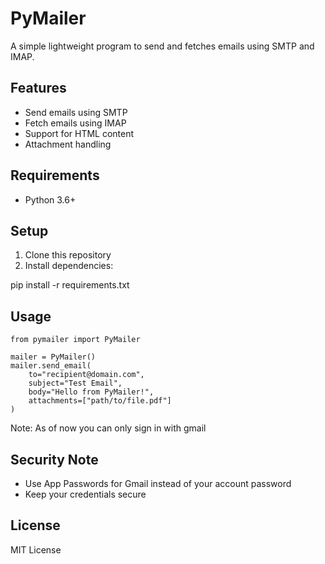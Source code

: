 
# PyMailer

A simple lightweight program to send and fetches emails using SMTP and IMAP.

## Features

- Send emails using SMTP
- Fetch emails using IMAP 
- Support for HTML content
- Attachment handling

## Requirements

- Python 3.6+

## Setup

1. Clone this repository
2. Install dependencies:

pip install -r requirements.txt

## Usage

```
from pymailer import PyMailer

mailer = PyMailer()
mailer.send_email(
    to="recipient@domain.com",
    subject="Test Email",
    body="Hello from PyMailer!",
    attachments=["path/to/file.pdf"]
)
```
Note: As of now you can only sign in with gmail

## Security Note

- Use App Passwords for Gmail instead of your account password
- Keep your credentials secure

## License

MIT License
